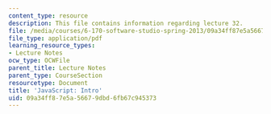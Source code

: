 ```yaml
---
content_type: resource
description: This file contains information regarding lecture 32.
file: /media/courses/6-170-software-studio-spring-2013/09a34ff87e5a56679dbd6fb67c945373_MIT6_170S13_32-java-intro.pdf
file_type: application/pdf
learning_resource_types:
- Lecture Notes
ocw_type: OCWFile
parent_title: Lecture Notes
parent_type: CourseSection
resourcetype: Document
title: 'JavaScript: Intro'
uid: 09a34ff8-7e5a-5667-9dbd-6fb67c945373
---
```

